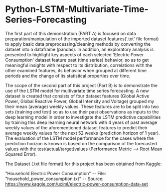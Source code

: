 # Python-LSTM-Multivariate-Time-Series-Forecasting

The first part of this demonstration (PART A) is focused on data preparation/manipulation of the imported dataset features('.txt' file format) to apply basic data preprocessing/cleaning methods by converting the dataset into a dataframe (pandas). In addition, an exploratory analysis is presented to highlight key aspects of each selected 'Electric Power Consumption' dataset feature past (time series) behavior, so as to get meaningful insights with respect to its distribution, correlations with the other examined features, its behavior when grouped at different time periods and the change of its statistical properties over time.

The scope of the second part of this project (Part B) is to demonstrate the use of the LSTM model for multivariate time series forecasting. A new dataset is created that consists of four dataset features (Global Active Power, Global Reactive Power, Global Intensity and Voltage) grouped my their mean (average) weekly values. These features are to be split into two sets (training and test) so as to use their past observations as inputs to the deep learning model in order to investigate the LSTM predictive capabilities by training this deep learning neural network with 4 years of past average weekly values of the aforementioned dataset features to predict their average weekly values for the next 52 weeks (prediction horizon of 1 year). The evaluation of the LSTM model performance for the cases where the prediction horizon is known is based on the comparison of the forecasted values with the test(actual/target)values (Performance Metric --> Root Mean Squared Error).

The Dataset (.txt file format) for this project has been obtained from Kaggle:

"Household Electric Power Consumption" -- File: "household_power_consumption.txt" -- Source: https://www.kaggle.com/uciml/electric-power-consumption-data-set
